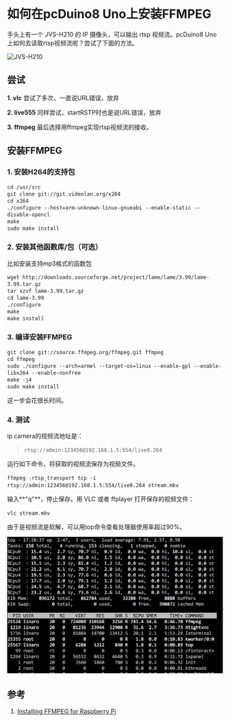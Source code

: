 # 如何在pcDuino8 Uno上安装FFMPEG
手头上有一个 JVS-H210 的 IP 摄像头，可以输出 rtsp 视频流。pcDuino8 Uno 上如何去读取rtsp视频流呢？尝试了下面的方法。

![JVS-H210](http://en.jovision.com/UpLoadFiles/image/2015040315294235.png)

## 尝试

**1.  vlc**
尝试了多次，一直说URL错误，放弃

**2. live555**
同样尝试，startRSTP时也是说URL错误，放弃

**3. ffmpeg**
最后选择用ffmpeg实现rtsp视频流的接收。

## 安装FFMPEG
### 1. 安装H264的支持包
```shell
cd /usr/src
git clone git://git.videolan.org/x264
cd x264
./configure --host=arm-unknown-linux-gnueabi --enable-static --disable-opencl
make
sudo make install
```
### 2. 安装其他函数库/包（可选）
比如安装支持mp3格式的函数包
```shell
wget http://downloads.sourceforge.net/project/lame/lame/3.99/lame-3.99.tar.gz
tar xzvf lame-3.99.tar.gz
cd lame-3.99
./configure
make
make install
```

### 3. 编译安装FFMPEG
```shell
git clone git://source.ffmpeg.org/ffmpeg.git ffmpeg
cd ffmpeg
sudo ./configure --arch=armel --target-os=linux --enable-gpl --enable-libx264 --enable-nonfree
make -j4
sudo make install
```
这一步会花很长时间。

### 4. 测试
ip camera的视频流地址是：
> `rtsp://admin:123456@192.168.1.5:554/live0.264`

运行如下命令，将获取的视频流保存为视频文件。

`ffmpeg -rtsp_transport tcp -i rtsp://admin:123456@192.168.1.5:554/live0.264 stream.mkv`

输入**"q"**，停止保存。用 VLC 或者 ffplayer 打开保存的视频文件：

`vlc stream.mkv`

由于是视频流是软解，可以用top命令查看处理器使用率超过90%。

![cpu](/images/top.png)

##  参考
1. [Installing FFMPEG for Raspberry Pi](http://www.jeffreythompson.org/blog/2014/11/13/installing-ffmpeg-for-raspberry-pi/)